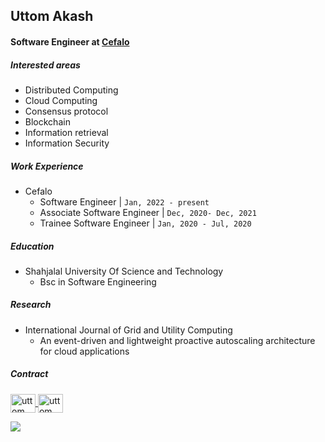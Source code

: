##  Uttom Akash
#### Software Engineer at [Cefalo](https://www.cefalo.com/en/)

##### Interested areas
- Distributed Computing
- Cloud Computing
- Consensus protocol
- Blockchain
- Information retrieval
- Information Security

##### Work Experience
- Cefalo
  - Software Engineer | `Jan, 2022 - present`
  - Associate Software Engineer | `Dec, 2020- Dec, 2021`
  - Trainee Software Engineer | `Jan, 2020 - Jul, 2020`

##### Education
- Shahjalal University Of Science and Technology
  - Bsc in Software Engineering 

##### Research
- International Journal of Grid and Utility Computing
  - An event-driven and lightweight proactive autoscaling architecture for cloud applications


##### Contract
<p>
  <a href="https://www.linkedin.com/in/uttom-akash/" target="blank">
    <img align="center" src="https://cdn.simpleicons.org/linkedin/#0A66C2" alt="uttom akash" height="30" width="40" />
  </a>
  
  <a href="https://medium.com/@akash2077" target="blank">
    <img align="center" src="https://cdn.simpleicons.org/medium/#000000" alt="uttom akash" height="30" width="40" />
  </a>
</p>
  

![](https://komarev.com/ghpvc/?username=i-akash)
